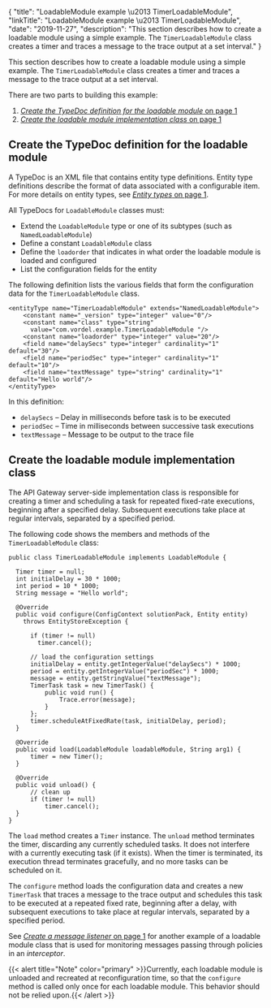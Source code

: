 {
"title": "LoadableModule example \\u2013 TimerLoadableModule",
"linkTitle": "LoadableModule example \\u2013 TimerLoadableModule",
"date": "2019-11-27",
"description": "This section describes how to create a loadable module using a simple example. The `TimerLoadableModule` class creates a timer and traces a message to the trace output at a set interval."
}
﻿

This section describes how to create a loadable module using a simple example. The `TimerLoadableModule` class creates a timer and traces a message to the trace output at a set interval.

There are two parts to building this example:

1.  [*Create the TypeDoc definition for the loadable module* on page 1](#Create)
2.  [*Create the loadable module implementation class* on page 1](#Create2)

Create the TypeDoc definition for the loadable module
-----------------------------------------------------

A TypeDoc is an XML file that contains entity type definitions. Entity type definitions describe the format of data associated with a configurable item. For more details on entity types, see [*Entity types* on page 1](entity_store.htm#Entity).

All TypeDocs for `LoadableModule` classes must:

-   Extend the `LoadableModule` type or one of its subtypes (such as `NamedLoadableModule`)
-   Define a constant `LoadableModule` class
-   Define the `loadorder` that indicates in what order the loadable module is loaded and configured
-   List the configuration fields for the entity

The following definition lists the various fields that form the configuration data for the `TimerLoadableModule` class.

``` {space="preserve"}
<entityType name="TimerLoadableModule" extends="NamedLoadableModule">
    <constant name="_version" type="integer" value="0"/>
    <constant name="class" type="string" 
      value="com.vordel.example.TimerLoadableModule "/>
    <constant name="loadorder" type="integer" value="20"/> 
    <field name="delaySecs" type="integer" cardinality="1" default="30"/>
    <field name="periodSec" type="integer" cardinality="1" default="10"/>
    <field name="textMessage" type="string" cardinality="1" default="Hello world"/>
</entityType>
```

In this definition:

-   `delaySecs` – Delay in milliseconds before task is to be executed
-   `periodSec` – Time in milliseconds between successive task executions
-   `textMessage` – Message to be output to the trace file

Create the loadable module implementation class
-----------------------------------------------

The API Gateway server-side implementation class is responsible for creating a timer and scheduling a task for repeated fixed-rate executions, beginning after a specified delay. Subsequent executions take place at regular intervals, separated by a specified period.

The following code shows the members and methods of the `TimerLoadableModule` class:

``` {space="preserve"}
public class TimerLoadableModule implements LoadableModule {

  Timer timer = null;
  int initialDelay = 30 * 1000; 
  int period = 10 * 1000;        
  String message = "Hello world";

  @Override
  public void configure(ConfigContext solutionPack, Entity entity)
    throws EntityStoreException {

      if (timer != null)
        timer.cancel();

      // load the configuration settings
      initialDelay = entity.getIntegerValue("delaySecs") * 1000; 
      period = entity.getIntegerValue("periodSec") * 1000;        
      message = entity.getStringValue("textMessage");
      TimerTask task = new TimerTask() {
          public void run() {
              Trace.error(message);
          }
      };
      timer.scheduleAtFixedRate(task, initialDelay, period);
  }

  @Override
  public void load(LoadableModule loadableModule, String arg1) {
      timer = new Timer();
  }

  @Override
  public void unload() {
      // clean up 
      if (timer != null)
          timer.cancel();
  }
}
```

The `load` method creates a `Timer` instance. The `unload` method terminates the timer, discarding any currently scheduled tasks. It does not interfere with a currently executing task (if it exists). When the timer is terminated, its execution thread terminates gracefully, and no more tasks can be scheduled on it.

The `configure` method loads the configuration data and creates a new `TimerTask` that traces a message to the trace output and schedules this task to be executed at a repeated fixed rate, beginning after a delay, with subsequent executions to take place at regular intervals, separated by a specified period.

See [*Create a message listener* on page 1](message_listener.htm) for another example of a loadable module class that is used for monitoring messages passing through policies in an *interceptor*.

{{< alert title="Note" color="primary" >}}Currently, each loadable module is unloaded and recreated at reconfiguration time, so that the `configure` method is called only once for each loadable module. This behavior should not be relied upon.{{< /alert >}}
